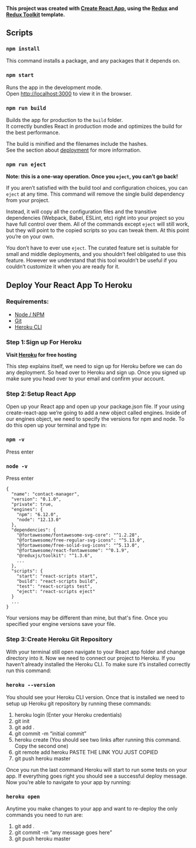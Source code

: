 #### This project was created with [Create React App](https://github.com/facebook/create-react-app), using the [Redux](https://redux.js.org/) and [Redux Toolkit](https://redux-toolkit.js.org/) template.

## Scripts

### `npm install`

This command installs a package, and any packages that it depends on.<br />

### `npm start`

Runs the app in the development mode.<br />
Open [http://localhost:3000](http://localhost:3000) to view it in the browser.

### `npm run build`

Builds the app for production to the `build` folder.<br />
It correctly bundles React in production mode and optimizes the build for the best performance.

The build is minified and the filenames include the hashes.<br />
See the section about [deployment](https://facebook.github.io/create-react-app/docs/deployment) for more information.

### `npm run eject`

**Note: this is a one-way operation. Once you `eject`, you can’t go back!**

If you aren’t satisfied with the build tool and configuration choices, you can `eject` at any time. This command will remove the single build dependency from your project.

Instead, it will copy all the configuration files and the transitive dependencies (Webpack, Babel, ESLint, etc) right into your project so you have full control over them. All of the commands except `eject` will still work, but they will point to the copied scripts so you can tweak them. At this point you’re on your own.

You don’t have to ever use `eject`. The curated feature set is suitable for small and middle deployments, and you shouldn’t feel obligated to use this feature. However we understand that this tool wouldn’t be useful if you couldn’t customize it when you are ready for it.

## Deploy Your React App To Heroku

### Requirements:
* [Node / NPM](https://nodejs.org/)
* [Git](https://git-scm.com/downloads)
* [Heroku CLI](https://devcenter.heroku.com/articles/heroku-cli)


### Step 1: Sign up For Heroku
**Visit [Heroku](https://www.heroku.com/) for free hosting**

This step explains itself, we need to sign up for Heroku before we can do any deployment. So head over to Heroku and sign up. Once you signed up make sure you head over to your email and confirm your account.


### Step 2: Setup React App
Open up your React app and open up your package.json file. If your using create-react-app we’re going to add a new object called engines. Inside of our engines object, we need to specify the versions for npm and node. To do this open up your terminal and type in:

### `npm -v`
Press enter

### `node -v`
Press enter

```
{
  "name": "contact-manager",
  "version": "0.1.0",
  "private": true,
  "engines": {
    "npm": "6.12.0",
    "node": "12.13.0"
  },
  "dependencies": {
    "@fortawesome/fontawesome-svg-core": "^1.2.28",
    "@fortawesome/free-regular-svg-icons": "^5.13.0",
    "@fortawesome/free-solid-svg-icons": "^5.13.0",
    "@fortawesome/react-fontawesome": "^0.1.9",
    "@reduxjs/toolkit": "^1.3.6",
    ...
  },
  "scripts": {
    "start": "react-scripts start",
    "build": "react-scripts build",
    "test": "react-scripts test",
    "eject": "react-scripts eject"
  }
  ...
}
```
Your versions may be different than mine, but that's fine. Once you specified your engine versions save your file.


### Step 3: Create Heroku Git Repository
With your terminal still open navigate to your React app folder and change directory into it. Now we need to connect our project to Heroku. If you haven’t already installed the Heroku CLI. To make sure it’s installed correctly run this command:

### `heroku --version`

You should see your Heroku CLI version. Once that is installed we need to setup up Heroku git repository by running these commands:

1. heroku login (Enter your Heroku credentials)
1. git init
1. git add .
1. git commit -m “initial commit”
1. heroku create (You should see two links after running this command. Copy the second one)
1. git remote add heroku PASTE THE LINK YOU JUST COPIED
1. git push heroku master

Once you run the last command Heroku will start to run some tests on your app. If everything goes right you should see a successful deploy message. Now you’re able to navigate to your app by running:

### `heroku open`

Anytime you make changes to your app and want to re-deploy the only commands you need to run are:

1. git add .
1. git commit -m “any message goes here”
1. git push heroku master